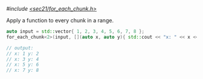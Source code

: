 *#include [&lt;sec21/for_each_chunk.h&gt;](https://github.com/MichaelMiller-/sec21/blob/master/include/sec21/for_each_chunk.h)*

Apply a function to every chunk in a range.

```cpp
auto input = std::vector{ 1, 2, 3, 4, 5, 6, 7, 8 };
for_each_chunk<2>(input, [](auto x, auto y){ std::cout << "x: " << x << " y: " << y << std::endl; });

// output:
// x: 1 y: 2  
// x: 3 y: 4  
// x: 5 y: 6  
// x: 7 y: 8  
```

